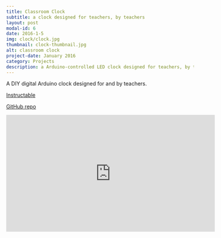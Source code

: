 ```yaml
---
title: Classroom Clock
subtitle: a clock designed for teachers, by teachers
layout: post
modal-id: 6
date: 2016-1-5
img: clock/clock.jpg
thumbnail: clock-thumbnail.jpg
alt: classroom clock
project-date: January 2016
category: Projects
description: a Arduino-controlled LED clock designed for teachers, by teachers
---
```


A DIY digital Arduino clock designed for and by teachers.

[Instructable](https://www.instructables.com/id/Classroom-Clock/)

[GitHub repo](https://github.com/jdeboi/Classroom-Clock)

<div class="embed-responsive embed-responsive-16by9">
<iframe width="560" height="315" src="https://www.youtube.com/embed/bhV4uDYwKW8" frameborder="0" allow="autoplay; encrypted-media" allowfullscreen></iframe>
</div>
